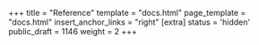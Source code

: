 +++
title = "Reference"
template = "docs.html"
page_template = "docs.html"
insert_anchor_links = "right"
[extra]
status = 'hidden'
public_draft = 1146
weight = 2
+++
